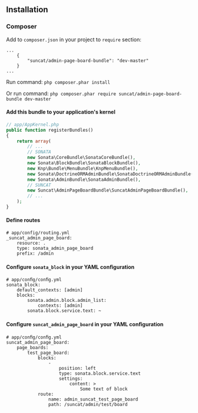 Installation
------------

### Composer

Add to `composer.json` in your project to `require` section:

````
...
    {
        "suncat/admin-page-board-bundle": "dev-master"
    }
...
````

Run command:
`php composer.phar install`

Or run command:
`php composer.phar require suncat/admin-page-board-bundle dev-master`

#### Add this bundle to your application's kernel
``` php
// app/AppKernel.php
public function registerBundles()
{
    return array(
        // ...
        // SONATA
        new Sonata\CoreBundle\SonataCoreBundle(),
        new Sonata\BlockBundle\SonataBlockBundle(),
        new Knp\Bundle\MenuBundle\KnpMenuBundle(),
        new Sonata\DoctrineORMAdminBundle\SonataDoctrineORMAdminBundle(),
        new Sonata\AdminBundle\SonataAdminBundle(),
        // SUNCAT
        new Suncat\AdminPageBoardBundle\SuncatAdminPageBoardBundle(),
        // ...
    );
}

```

#### Define routes 
````
# app/config/routing.yml
_suncat_admin_page_board:
    resource: .
    type: sonata_admin_page_board
    prefix: /admin
````

#### Conﬁgure `sonata_block` in your YAML conﬁguration
````
# app/conﬁg/conﬁg.yml
sonata_block:
    default_contexts: [admin]
    blocks:
        sonata.admin.block.admin_list:
            contexts: [admin]
        sonata.block.service.text: ~
````

#### Conﬁgure `suncat_admin_page_board` in your YAML conﬁguration
````
# app/conﬁg/conﬁg.yml
suncat_admin_page_board:
    page_boards:
        test_page_board:
            blocks:
                -
                    position: left
                    type: sonata.block.service.text
                    settings:
                        content: >
                            Some text of block
            route:
                name: admin_suncat_test_page_board
                path: /suncat/admin/test/board
````